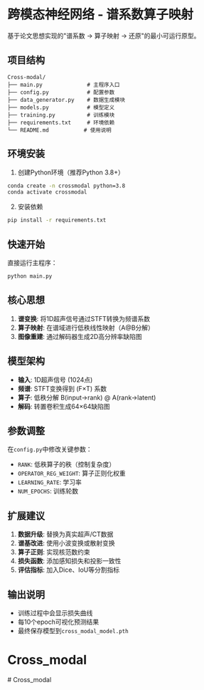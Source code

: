 # 跨模态神经网络 - 谱系数算子映射

基于论文思想实现的"谱系数 → 算子映射 → 还原"的最小可运行原型。

## 项目结构

```
Cross-modal/
├── main.py              # 主程序入口
├── config.py            # 配置参数
├── data_generator.py    # 数据生成模块
├── models.py            # 模型定义
├── training.py          # 训练模块
├── requirements.txt     # 环境依赖
└── README.md           # 使用说明
```

## 环境安装

1. 创建Python环境（推荐Python 3.8+）
```bash
conda create -n crossmodal python=3.8
conda activate crossmodal
```

2. 安装依赖
```bash
pip install -r requirements.txt
```

## 快速开始

直接运行主程序：
```bash
python main.py
```

## 核心思想

1. **谱变换**: 将1D超声信号通过STFT转换为频谱系数
2. **算子映射**: 在谱域进行低秩线性映射（A@B分解）
3. **图像重建**: 通过解码器生成2D高分辨率缺陷图

## 模型架构

- **输入**: 1D超声信号 (1024点)
- **频谱**: STFT变换得到 (F×T) 系数
- **算子**: 低秩分解 B(input→rank) @ A(rank→latent)
- **解码**: 转置卷积生成64×64缺陷图

## 参数调整

在`config.py`中修改关键参数：
- `RANK`: 低秩算子的秩（控制复杂度）
- `OPERATOR_REG_WEIGHT`: 算子正则化权重
- `LEARNING_RATE`: 学习率
- `NUM_EPOCHS`: 训练轮数

## 扩展建议

1. **数据升级**: 替换为真实超声/CT数据
2. **谱基改进**: 使用小波变换或散射变换
3. **算子正则**: 实现核范数约束
4. **损失函数**: 添加感知损失和投影一致性
5. **评估指标**: 加入Dice、IoU等分割指标

## 输出说明

- 训练过程中会显示损失曲线
- 每10个epoch可视化预测结果
- 最终保存模型到`cross_modal_model.pth`
# Cross_modal
#   C r o s s _ m o d a l  
 